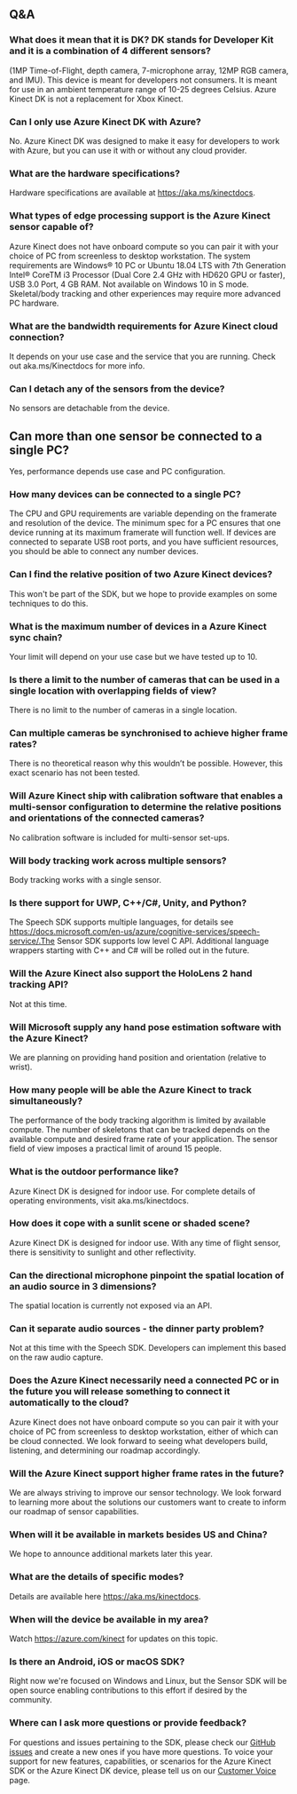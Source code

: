 ## Q&A

### What does it mean that it is DK? DK stands for Developer Kit and it is a combination of 4 different sensors?

 (1MP Time-of-Flight, depth camera, 7-microphone array, 12MP RGB camera, and IMU). This device is meant for developers not consumers. It is meant for use in an ambient temperature range of 10-25 degrees Celsius. Azure Kinect DK is not a replacement for Xbox Kinect.

### Can I only use Azure Kinect DK with Azure?

No. Azure Kinect DK was designed to make it easy for developers to work with Azure, but you can use it with or without any cloud provider.

### What are the hardware specifications?

Hardware specifications are available at https://aka.ms/kinectdocs.

### What types of edge processing support is the Azure Kinect sensor capable of?

Azure Kinect does not have onboard compute so you can pair it with your choice of PC from screenless to desktop workstation. The system requirements are Windows® 10 PC or Ubuntu 18.04 LTS with 7th Generation Intel® CoreTM i3 Processor (Dual Core 2.4 GHz with HD620 GPU or faster), USB 3.0 Port, 4 GB RAM. Not available on Windows 10 in S mode. Skeletal/body tracking and other experiences may require more advanced PC hardware.

### What are the bandwidth requirements for Azure Kinect cloud connection? 

It depends on your use case and the service that you are running. Check out aka.ms/Kinectdocs for more info.

### Can I detach any of the sensors from the device?

No sensors are detachable from the device.

## Can more than one sensor be connected to a single PC?

Yes, performance depends use case and PC configuration.

### How many devices can be connected to a single PC?

The CPU and GPU requirements are variable depending on the framerate and resolution of the device. The minimum spec for a PC ensures that one device running at its maximum framerate will function well. If devices are connected to separate USB root ports, and you have sufficient resources, you should be able to connect any number devices.

### Can I find the relative position of two Azure Kinect devices?

This won't be part of the SDK, but we hope to provide examples on some techniques to do this.

### What is the maximum number of devices in a Azure Kinect sync chain?

Your limit will depend on your use case but we have tested up to 10.

### Is there a limit to the number of cameras that can be used in a single location with overlapping fields of view?

There is no limit to the number of cameras in a single location.

### Can multiple cameras be synchronised to achieve higher frame rates?

There is no theoretical reason why this wouldn’t be possible. However, this exact scenario has not been tested.

### Will Azure Kinect ship with calibration software that enables a multi-sensor configuration to determine the relative positions and orientations of the connected cameras?

No calibration software is included for multi-sensor set-ups.

### Will body tracking work across multiple sensors?

Body tracking works with a single sensor.

### Is there support for UWP, C++/C#, Unity, and Python?

The Speech SDK supports multiple languages, for details see https://docs.microsoft.com/en-us/azure/cognitive-services/speech-service/.The Sensor SDK supports low level C API. Additional language wrappers starting with C++ and C# will be rolled out in the future.

### Will the Azure Kinect also support the HoloLens 2 hand tracking API?

Not at this time.

### Will Microsoft supply any hand pose estimation software with the Azure Kinect?

We are planning on providing hand position and orientation (relative to wrist).

### How many people will be able the Azure Kinect to track simultaneously?

The performance of the body tracking algorithm is limited by available compute. The number of skeletons that can be tracked depends on the available compute and desired frame rate of your application. The sensor field of view imposes a practical limit of around 15 people.

### What is the outdoor performance like?

Azure Kinect DK is designed for indoor use. For complete details of operating environments, visit aka.ms/kinectdocs.

### How does it cope with a sunlit scene or shaded scene?

Azure Kinect DK is designed for indoor use. With any time of flight sensor, there is sensitivity to sunlight and other reflectivity.

### Can the directional microphone pinpoint the spatial location of an audio source in 3 dimensions?

The spatial location is currently not exposed via an API.

### Can it separate audio sources - the dinner party problem?

Not at this time with the Speech SDK. Developers can implement this based on the raw audio capture.

### Does the Azure Kinect necessarily need a connected PC or in the future you will release something to connect it automatically to the cloud?

Azure Kinect does not have onboard compute so you can pair it with your choice of PC from screenless to desktop workstation, either of which can be cloud connected. We look forward to seeing what developers build, listening, and determining our roadmap accordingly.

### Will the Azure Kinect support higher frame rates in the future?

We are always striving to improve our sensor technology. We look forward to learning more about the solutions our customers want to create to inform our roadmap of sensor capabilities.

### When will it be available in markets besides US and China?

 We hope to announce additional markets later this year.

### What are the details of specific modes?

Details are available here https://aka.ms/kinectdocs.

### When will the device be available in my area?

Watch https://azure.com/kinect for updates on this topic.

### Is there an Android, iOS or macOS SDK?

 Right now we're focused on Windows and Linux, but the Sensor SDK will be open source enabling contributions to this effort if desired by the community.

### Where can I ask more questions or provide feedback?

For questions and issues pertaining to the SDK, please check our [GitHub issues](https://github.com/microsoft/Azure-Kinect-Sensor-SDK/issues) and create a new ones if you have more questions. To voice your support for new features, capabilities, or scenarios for the Azure Kinect SDK or the Azure Kinect DK device, please tell us on our [Customer Voice](https://feedback.azure.com/forums/920053) page.